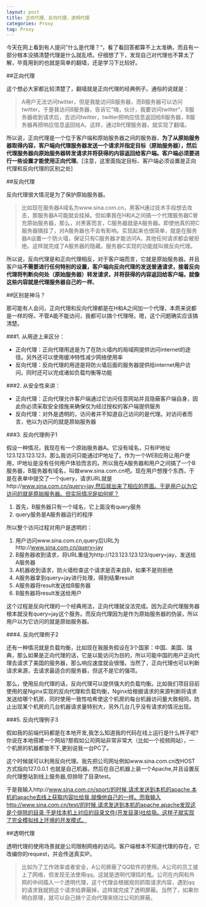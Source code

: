 ```yaml
---
layout: post
title: 正向代理、反向代理、透明代理
categories: Proxy
tag: Proxy
---
```


今天在网上看到有人提问”什么是代理？“，看了看回答都算不上太准确，而且有一部分根本没搞清楚代理是什么就乱喷。仔细想了下，发现自己对代理也不算太了解，毕竟用到的也就是简单的翻墙，还是学习下比较好。

##正向代理

这个想必大家都比较清楚了，翻墙就是正向代理的经典例子。通俗的说就是：

> A用户无法访问twitter，但是我能访问B服务器，而B服务器可以访问twitter。于是我访问B服务器，告诉它”嗨，伙计，我要访问twitter“，B服务器收到请求后，去访问twitter，twitter把响应信息返回给B服务器，B服务器再把响应信息返回给A。这样，通过B代理服务器，就实现了翻墙。

所以说，正向代理是一个位于客户端和原始服务器之间的服务器，**为了从原始服务器取得内容，客户端向代理服务器发送一个请求并指定目标（原始服务器），然后代理服务器向原始服务器转发请求并将获得的内容返回给客户端。客户端必须要进行一些设置才能使用正向代理**。[注意，这里面指定目标、客户端必须设置是正向代理和反向代理的区别之处]

##反向代理

反向代理很大情况是为了保护原始服务器。

> 比如现在服务器A域名为www.sina.com.cn，黑客H通过技术手段想去攻击，那服务器A可能就会挂掉。但如果我在H和A之间搞一个代理服务器C冒充原始服务器，那么，对黑客而言，C服务器就是A服务器。即使他真的把C服务器搞挂了，对A服务器也不会有影响。实现起来也很简单，就是在服务器A设置一个防火墙，保证只有C服务器才能访问A。其他任何请求都会被拒绝。这样就完成了A服务器的隐藏。服务器C实现的功能就叫做反向代理。

所以说，反向代理是和正向代理相反，对于客户端而言，它就是原始服务器。并且客户端**不需要进行任何特别的设置，客户端向反向代理的发送普通请求，接着反向代理将判断向何处（原始服务器）转发请求，并将获得的内容返回给客户端，就像这些内容就是代理服务器自己的一样**。

##区别是神马？

那可能有人会问，正向代理和反向代理都是在H和A之间加一个代理，本质来说都是一样的呀。不管A能不能访问，我都可以搞个代理呀。嗯，这个问题确实应该搞清楚。

###1. 从用途上来区分：

* 正向代理：正向代理用途是为了在防火墙内的局域网提供访问internet的途径。另外还可以使用缓冲特性减少网络使用率
* 反向代理：反向代理的用途是将防火墙后面的服务器提供给internet用户访问。同时还可以完成诸如负载均衡等功能

###2. 从安全性来讲：

* 正向代理：正向代理允许客户端通过它访问任意网站并且隐蔽客户端自身，因此你必须采取安全措施来确保仅为经过授权的客户端提供服务
* 反向代理：对外是透明的，访问者并不知道自己访问的是代理。对访问者而言，他以为访问的就是原始服务器

###3. 反向代理例子1

假设一种情况，我现在有一个原始服务器A。它没有域名，只有IP地址123.123.123.123，那么我访问只能通过IP地址了。作为一个WEB应用让用户使用，IP地址是没有任何用户体验而言的。所以我在A服务器和用户之间搞了一个B服务器，B服务器有域名，叫做www.sina.com.cn吧。现在用户想搜个东西，于是在表单中提交了一个query，请求URL就是http://www.sina.com.cn/query=jay,然后就出来了相应的界面。于是用户以为它访问的就是原始服务器。但实际情况是如何呢？

1. 首先，B服务器只有一个域名，它上面没有query服务
2. query服务是A服务器运行的程序

所以整个访问过程对用户是透明的：

1. 用户访问www.sina.com.cn,query后URL为http://www.sina.com.cn/query=jay
2. B服务器收到请求，将URL重组为http://123.123.123.123/query=jay，发送给A服务器
3. A机器收到请求，防火墙检查这个请求是否来自B，如果不是则拒绝
4. A服务器拿到query=jay进行处理，得到结果result
5. A服务器将result发送给B服务器
6. B服务器将result发送给用户

这个过程是反向代理的一个经典用法，正向代理就没法完成。因为正向代理服务器根本就没有query=jay这个服务。而反向代理因为是作为原始服务器的伪装，所以用户以为它访问的就是原始服务器。

###4. 反向代理例子2

还有一种情况就是负载均衡，比如现在我服务假设在3个国家：中国、美国、瑞典，那么如果是正向代理的话，它是以能访问为目的，所以可能中国的用户正向代理去请求了美国的服务器，那么响应速度就会很慢。当然了，正向代理也可以判断请求来源，去请求最适合的服务器，但这不是它的强项。

那么，使用反向代理的话，反向代理可以提供强大的负载均衡。比如我们项目目前使用的是Nginx实现的反向代理和负载均衡，Nginx给根据请求的来源判断将请求发送给哪个机房，同时使用一致性哈希使这个机房的每台机器访问量大致相同，防止出现某个机房的几台机器请求量特别大，另外几台几乎没有请求的情况出现。

###5. 反向代理例子3

假如我的前端代码都是在本地开发,我怎么知道我的代码在线上运行是什么样子呢?你说在本地搭建一个网站?那假如公司网站非常非常大（比如一个视频网站），一个机房的机器都放不下,更别说我一台PC了。

这个时候就可以利用反向代理。我先把公司网址例如www.sina.com.cn改HOST方式指向127.0.0.1 也就是自己机器。然后在自己机器上装一个Apache,并且设置反向代理整站到线上服务器,但排除了目录test。

于是我输入http://www.sina.com.cn/sport/的时候,请求发送到本机的apache,本机的apache去线上获取内容吐给我,就像他自己的一样。而我输入http://www.sina.com.cn/test/的时候,请求发送到本机的apache,apache发现这是个排除的目录,于是找本机上对应的目录文件(开发目录)吐给我。这样子就实现了完全模拟线上环境的开发模式。

##透明代理

透明代理的使用场景就是公司限制网络的访问。客户端根本不知道代理的存在，它改编你的request，并会传送真实IP。

> 比如为了工作效率或者安全，A公司屏蔽了QQ软件的使用。A公司的员工接上了网络，但发现无法使用qq。这就是透明代理捣的鬼。公司在内网和外网的中间插入一个透明代理，这个代理会根据规则抓取请求内容，遇到qq的请求我就把这个请求给屏蔽掉，这样就完成了透明屏蔽。当然了，如果你明白原理，就可以自己搞个正向代理来绕过公司的屏蔽。
